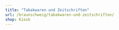 ```yaml
---
title: "Tabakwaren und Zeitschriften"
url: /braunschweig/tabakwaren-und-zeitschriften/
shop: Kiosk
---
```


